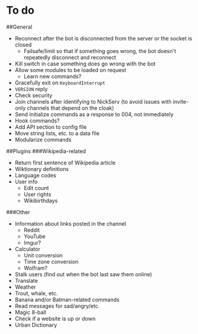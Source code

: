 # To do

##General
* Reconnect after the bot is disconnected from the server or the socket is closed
  * Failsafe/limit so that if something goes wrong, the bot doesn't repeatedly disconnect and reconnect
* Kill switch in case something does go wrong with the bot
* Allow some modules to be loaded on request
  * Learn new commands?
* Gracefully exit on `KeyboardInterrupt`
* `VERSION` reply
* Check security
* Join channels after identifying to NickServ (to avoid issues with invite-only channels that depend on the cloak)
* Send initialize commands as a response to 004, not immediately
* Hook commands?
* Add API section to config file
* Move string lists, etc. to a data file
* Modularize commands

##Plugins
###Wikipedia-related
* Return first sentence of Wikipedia article
* Wiktionary definitions
* Language codes
* User info
  * Edit count
  * User rights
  * Wikibirthdays

###Other
* Information about links posted in the channel
  * Reddit
  * YouTube
  * Imgur?
* Calculator
  * Unit conversion
  * Time zone conversion
  * Wolfram?
* Stalk users (find out when the bot last saw them online)
* Translate
* Weather
* Trout, whale, etc.
* Banana and/or Batman-related commands
* Read messages for sad/angry/etc.
* Magic 8-ball
* Check if a website is up or down
* Urban Dictionary
